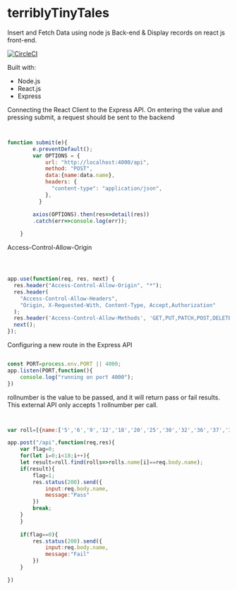 # terriblyTinyTales
Insert and Fetch Data using node js Back-end &amp; Display records on react js front-end.

[![CircleCI](https://circleci.com/gh/cezerin/cezerin/tree/master.svg?style=svg)](https://circleci.com/gh/cezerin/cezerin/tree/master)

Built with:
* Node.js
* React.js
* Express


Connecting the React Client to the Express API. 
On entering the value and pressing submit, a request should be sent to the backend

```js


function submit(e){
        e.preventDefault();
        var OPTIONS = {
            url: "http://localhost:4000/api",
            method: "POST",
            data:{name:data.name},
            headers: {
              "content-type": "application/json",
            },
          }

        axios(OPTIONS).then(res=>detail(res))
        .catch(err=>console.log(err));
    
    }
```

Access-Control-Allow-Origin

```js



app.use(function(req, res, next) {
  res.header("Access-Control-Allow-Origin", "*");
  res.header(
    "Access-Control-Allow-Headers",
    "Origin, X-Requested-With, Content-Type, Accept,Authorization"
  );
  res.header('Access-Control-Allow-Methods', 'GET,PUT,PATCH,POST,DELETE,OPTIONS');
  next();
});
```



Configuring a new route in the Express API

```js

const PORT=process.env.PORT || 4000;
app.listen(PORT,function(){
	console.log("running on port 4000");
})

```


rollnumber is the value to be passed, and it will return pass or fail results. This external API only accepts 1 rollnumber per call.
```js


var roll=[{name:['5','6','9','12','18','20','25','30','32','36','37','38','40','42','45','47','49','50']}]

app.post("/api",function(req,res){
	var flag=0;
	for(let i=0;i<18;i++){
	let result=roll.find(rolls=>rolls.name[i]==req.body.name);
	if(result){
		flag=1;
		res.status(200).send({
			input:req.body.name,
			message:"Pass"
		})
		break;
	}
	}
	
	if(flag==0){
		res.status(200).send({
			input:req.body.name,
			message:"Fail"
		})
	}

})
```


